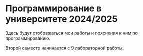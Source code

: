 # Программирование в университете 2024/2025

Здесь будут отображаться мои работы и пояснения к ним по программированию.


Второй семестр начинается с 9 лабораторной работы.
